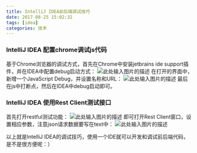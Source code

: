```yaml
---
title: IntelliJ IDEA前后端调试技巧
date: 2017-08-25 15:02:32
tags: [idea]
categories: 技术
---
```


### IntelliJ IDEA 配置chrome调试js代码
基于Chrome浏览器的调试方式，首先在Chrome中安装jetbrains ide support插件，并在IDEA中配置debug启动方式：
    ![此处输入图片的描述][1]
在打开的界面中，新增一个JavaScript Debug，并设置名称和URL：
    ![此处输入图片的描述][2]
最后在js中打断点，然后在IDEA中debug启动即可。

### IntelliJ IDEA 使用Rest Client测试接口
首先打开restful测试功能：
    ![此处输入图片的描述][3]
即可打开Rest Client窗口，设置相应参数，注意json请求数据要写在text中：
    ![此处输入图片的描述][4]
    
以上就是IntelliJ IDEA的调试技巧，使用一个IDE就可以开发和调试前后端代码，是不是很方便呢：）


  [1]: https://files.ciphermagic.cn/debug1.png
  [2]: https://files.ciphermagic.cn/debug2.png
  [3]: https://files.ciphermagic.cn/debug3.png
  [4]: https://files.ciphermagic.cn/debug4.png
